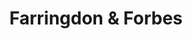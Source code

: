 ---
title: "Farringdon & Forbes"
url: /leamington-spa/farringdon-und-forbes/
shop: Haushaltsartikel
---